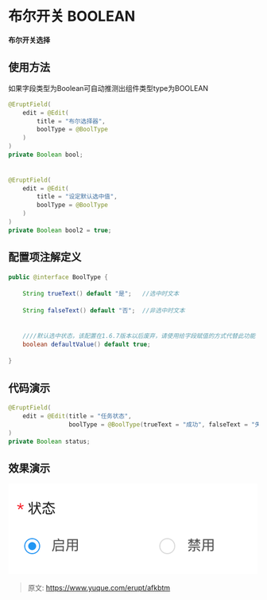 # 布尔开关 BOOLEAN

**布尔开关选择**


## 使用方法
如果字段类型为Boolean可自动推测出组件类型type为BOOLEAN
```java
@EruptField(
    edit = @Edit(
        title = "布尔选择器",
        boolType = @BoolType
    )
)
private Boolean bool;


@EruptField(
    edit = @Edit(
        title = "设定默认选中值",
        boolType = @BoolType
    )
)
private Boolean bool2 = true;
```

## 配置项注解定义
```java
public @interface BoolType {
    
    String trueText() default "是";   //选中时文本

    String falseText() default "否";  //非选中时文本

    
    ////默认选中状态，该配置在1.6.7版本以后废弃，请使用给字段赋值的方式代替此功能
    boolean defaultValue() default true; 

}
```


## 代码演示
```java
@EruptField(
    edit = @Edit(title = "任务状态", 
                 boolType = @BoolType(trueText = "成功", falseText = "失败"))
)
private Boolean status;
```


## 效果演示
![image.png](./img/oBVYYtYoQxwI5bPB/1620454424937-afced029-50fc-49c0-94d6-d50bde826442-776065.png)


> 原文: <https://www.yuque.com/erupt/afkbtm>